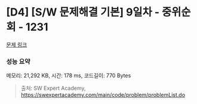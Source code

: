 # [D4] [S/W 문제해결 기본] 9일차 - 중위순회 - 1231 

[문제 링크](https://swexpertacademy.com/main/code/problem/problemDetail.do?contestProbId=AV140YnqAIECFAYD) 

### 성능 요약

메모리: 21,292 KB, 시간: 178 ms, 코드길이: 770 Bytes



> 출처: SW Expert Academy, https://swexpertacademy.com/main/code/problem/problemList.do